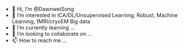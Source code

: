- 👋 Hi, I’m @DawnweiSong
- 👀 I’m interested in ICA/DL/Unsupervised Learning, Robust, Machine Learning, fMRI/cryoEM Big data
- 🌱 I’m currently learning ...
- 💞️ I’m looking to collaborate on ...
- 📫 How to reach me ...

<!---
DawnweiSong/DawnweiSong is a ✨ special ✨ repository because its `README.md` (this file) appears on your GitHub profile.
You can click the Preview link to take a look at your changes.
--->
